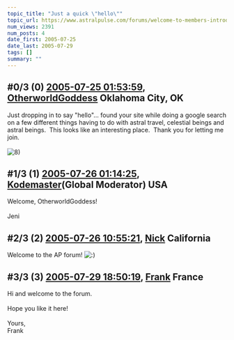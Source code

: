 ```yaml
---
topic_title: "Just a quick \"hello\""
topic_url: https://www.astralpulse.com/forums/welcome-to-members-introductions!/just-a-quick-hello
num_views: 2391
num_posts: 4
date_first: 2005-07-25
date_last: 2005-07-29
tags: []
summary: ""
---
```


## \#0/3 (0) [2005-07-25 01:53:59](https://www.astralpulse.com/forums/index.php?msg=171190), [OtherworldGoddess](https://www.astralpulse.com/forums/profile/?u=9513) Oklahoma City, OK ##
<section>
<span class="bbc_color" style="color: indigo;">
</span>
Just dropping in to say "hello"... found your site while doing a google search on a few different things having to do with astral travel, celestial beings and astral beings.  This looks like an interesting place.  Thank you for letting me join.
<br>
<br>
<img alt="8)" class="smiley" src="https://www.astralpulse.com/forums/Smileys/fugue/cool.png" title="Cool"/>
</section>

## \#1/3 (1) [2005-07-26 01:14:25](https://www.astralpulse.com/forums/index.php?msg=171274), [Kodemaster](https://www.astralpulse.com/forums/profile/?u=426)(Global Moderator) USA ##
<section>
Welcome, OtherworldGoddess!
<br>
<br>
Jeni
</section>

## \#2/3 (2) [2005-07-26 10:55:21](https://www.astralpulse.com/forums/index.php?msg=171303), [Nick](https://www.astralpulse.com/forums/profile/?u=2080) California ##
<section>
Welcome to the AP forum!
<img alt=":)" class="smiley" src="https://www.astralpulse.com/forums/Smileys/fugue/smiley.png" title="Smiley"/>
</section>

## \#3/3 (3) [2005-07-29 18:50:19](https://www.astralpulse.com/forums/index.php?msg=171598), [Frank](https://www.astralpulse.com/forums/profile/?u=359) France ##
<section>
Hi and welcome to the forum.
<br>
<br>
Hope you like it here!
<br>
<br>
Yours,
<br>
Frank
</section>